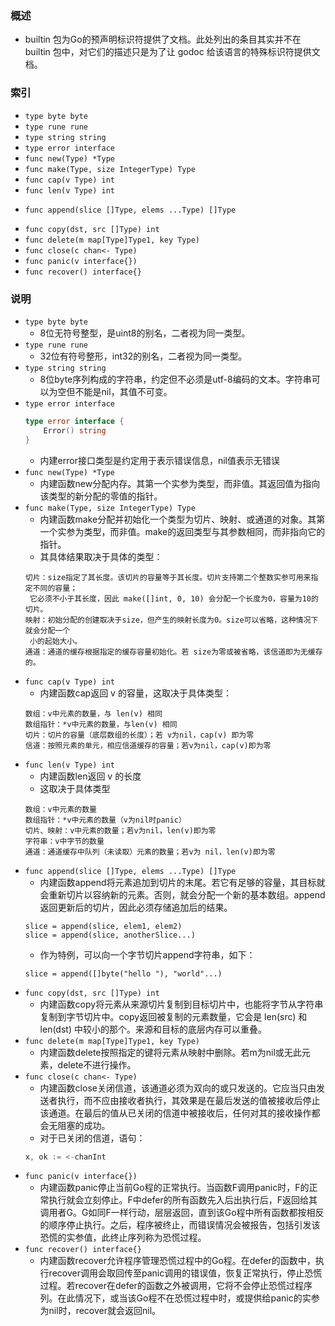 ### 概述
+ builtin 包为Go的预声明标识符提供了文档。此处列出的条目其实并不在builtin 包中，对它们的描述只是为了让 godoc 给该语言的特殊标识符提供文档。

### 索引

+ `type byte byte`
+ `type rune rune`
+ `type string string`
+ `type error interface`
+ `func new(Type) *Type`
+ `func make(Type, size IntegerType) Type`
+ `func cap(v Type) int`
+ `func len(v Type) int`
* `func append(slice []Type, elems ...Type) []Type`
+ `func copy(dst, src []Type) int`
+ `func delete(m map[Type]Type1, key Type)`
+ `func close(c chan<- Type)`
+ `func panic(v interface{})`
+ `func recover() interface{}`

### 说明

+ `type byte byte`
    + 8位无符号整型，是uint8的别名，二者视为同一类型。
+ `type rune rune`
    + 32位有符号整形，int32的别名，二者视为同一类型。
+ `type string string`
    + 8位byte序列构成的字符串，约定但不必须是utf-8编码的文本。字符串可以为空但不能是nil，其值不可变。
+ `type error interface`
    ```go
    type error interface {
        Error() string
    }
    ```
    + 内建error接口类型是约定用于表示错误信息，nil值表示无错误
+ `func new(Type) *Type`
    + 内建函数new分配内存。其第一个实参为类型，而非值。其返回值为指向该类型的新分配的零值的指针。
+ `func make(Type, size IntegerType) Type`
    + 内建函数make分配并初始化一个类型为切片、映射、或通道的对象。其第一个实参为类型，而非值。make的返回类型与其参数相同，而非指向它的指针。
    + 其具体结果取决于具体的类型：
    ```
    切片：size指定了其长度。该切片的容量等于其长度。切片支持第二个整数实参可用来指定不同的容量；
     它必须不小于其长度，因此 make([]int, 0, 10) 会分配一个长度为0，容量为10的切片。
    映射：初始分配的创建取决于size，但产生的映射长度为0。size可以省略，这种情况下就会分配一个
     小的起始大小。
    通道：通道的缓存根据指定的缓存容量初始化。若 size为零或被省略，该信道即为无缓存的。
    ```
+ `func cap(v Type) int`
    + 内建函数cap返回 v 的容量，这取决于具体类型：
    ```
    数组：v中元素的数量，与 len(v) 相同
    数组指针：*v中元素的数量，与len(v) 相同
    切片：切片的容量（底层数组的长度）；若 v为nil，cap(v) 即为零
    信道：按照元素的单元，相应信道缓存的容量；若v为nil，cap(v)即为零
    ```
+ `func len(v Type) int`
    + 内建函数len返回 v 的长度
    + 这取决于具体类型
    ```
    数组：v中元素的数量
    数组指针：*v中元素的数量（v为nil时panic）
    切片、映射：v中元素的数量；若v为nil，len(v)即为零
    字符串：v中字节的数量
    通道：通道缓存中队列（未读取）元素的数量；若v为 nil，len(v)即为零
    ```
* `func append(slice []Type, elems ...Type) []Type`
    + 内建函数append将元素追加到切片的末尾。若它有足够的容量，其目标就会重新切片以容纳新的元素。否则，就会分配一个新的基本数组。append返回更新后的切片，因此必须存储追加后的结果。
    ```
    slice = append(slice, elem1, elem2)
    slice = append(slice, anotherSlice...)
    ```
    + 作为特例，可以向一个字节切片append字符串，如下：
    ```
    slice = append([]byte("hello "), "world"...)
    ```
+ `func copy(dst, src []Type) int`
    + 内建函数copy将元素从来源切片复制到目标切片中，也能将字节从字符串复制到字节切片中。copy返回被复制的元素数量，它会是 len(src) 和 len(dst) 中较小的那个。来源和目标的底层内存可以重叠。
+ `func delete(m map[Type]Type1, key Type)`
    + 内建函数delete按照指定的键将元素从映射中删除。若m为nil或无此元素，delete不进行操作。
+ `func close(c chan<- Type)`
    + 内建函数close关闭信道，该通道必须为双向的或只发送的。它应当只由发送者执行，而不应由接收者执行，其效果是在最后发送的值被接收后停止该通道。在最后的值从已关闭的信道中被接收后，任何对其的接收操作都会无阻塞的成功。
    + 对于已关闭的信道，语句：
    ```go
    x, ok := <-chanInt
    ```
+ `func panic(v interface{})`
    + 内建函数panic停止当前Go程的正常执行。当函数F调用panic时，F的正常执行就会立刻停止。F中defer的所有函数先入后出执行后，F返回给其调用者G。G如同F一样行动，层层返回，直到该Go程中所有函数都按相反的顺序停止执行。之后，程序被终止，而错误情况会被报告，包括引发该恐慌的实参值，此终止序列称为恐慌过程。
+ `func recover() interface{}`
    + 内建函数recover允许程序管理恐慌过程中的Go程。在defer的函数中，执行recover调用会取回传至panic调用的错误值，恢复正常执行，停止恐慌过程。若recover在defer的函数之外被调用，它将不会停止恐慌过程序列。在此情况下，或当该Go程不在恐慌过程中时，或提供给panic的实参为nil时，recover就会返回nil。